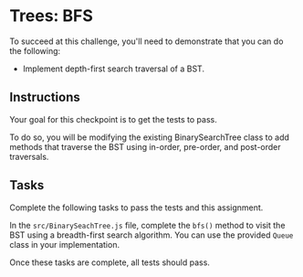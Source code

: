 # Trees: BFS

To succeed at this challenge, you'll need to demonstrate that you can do the following:

- Implement depth-first search traversal of a BST.

## Instructions

Your goal for this checkpoint is to get the tests to pass.

To do so, you will be modifying the existing BinarySearchTree class to add methods that traverse the BST using in-order, pre-order, and post-order traversals.

## Tasks

Complete the following tasks to pass the tests and this assignment.

In the `src/BinarySeachTree.js` file, complete the `bfs()` method to visit the BST using a breadth-first search algorithm. You can use the provided `Queue` class in your implementation.

Once these tasks are complete, all tests should pass.
